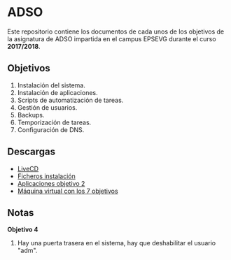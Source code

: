 # ADSO #

Este repositorio contiene los documentos de cada unos de los objetivos de la asignatura de ADSO impartida en el campus EPSEVG durante el curso __2017/2018__.

## Objetivos ##

1. Instalación del sistema.
2. Instalación de aplicaciones.
3. Scripts de automatización de tareas.
4. Gestión de usuarios.
5. Backups.
6. Temporización de tareas.
7. Configuración de DNS.

## Descargas ##

- [LiveCD](https://drive.google.com/open?id=0B1GMQ--ERnlOZGxMbEc5anNUUEE)
- [Ficheros instalación](https://drive.google.com/open?id=1FbyPCYxx80i77mVUokFafuXGMjbn5v3B)
- [Aplicaciones objetivo 2](https://drive.google.com/open?id=0B1GMQ--ERnlOc3RCV09ueU9iVUU)
- [Máquina virtual con los 7 objetivos](#)

## Notas ##

__Objetivo 4__

1. Hay una puerta trasera en el sistema, hay que deshabilitar el usuario "adm".

